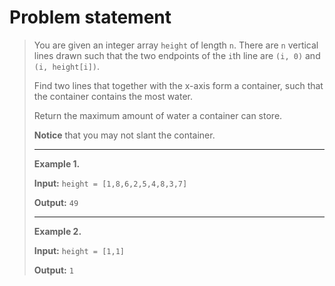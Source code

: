 # Problem statement

> You are given an integer array `height` of length `n`. There are `n` vertical lines drawn such that the two endpoints of the `i`th line are `(i, 0)` and `(i, height[i])`.
> 
> Find two lines that together with the x-axis form a container, such that the container contains the most water.
> 
> Return the maximum amount of water a container can store.
> 
> **Notice** that you may not slant the container.
> 
> ---
>
> **Example 1.**
> 
> **Input:** `height = [1,8,6,2,5,4,8,3,7]`
> 
> **Output:** `49`
>
> ---
> 
> **Example 2.**
> 
> **Input:** `height = [1,1]`
> 
> **Output:** `1`

